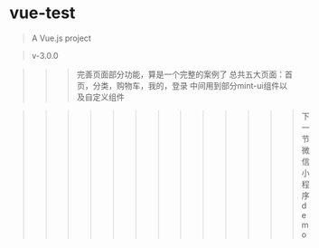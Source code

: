 # vue-test
> A Vue.js project

> v-3.0.0

<!-- 版本介绍 -->

>>> 完善页面部分功能，算是一个完整的案例了
>> 总共五大页面：首页，分类，购物车，我的，登录
>> 中间用到部分mint-ui组件以及自定义组件





>>>>>>>>>>>>>下一节 微信小程序demo

